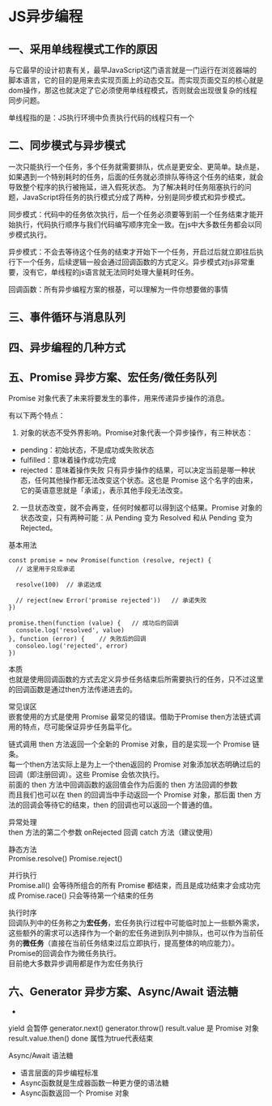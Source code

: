 # JS异步编程

## 一、采用单线程模式工作的原因
与它最早的设计初衷有关，最早JavaScript这门语言就是一门运行在浏览器端的脚本语言，它的目的是用来去实现页面上的动态交互。而实现页面交互的核心就是dom操作，那这也就决定了它必须使用单线程模式，否则就会出现很复杂的线程同步问题。

单线程指的是：JS执行环境中负责执行代码的线程只有一个


## 二、同步模式与异步模式
一次只能执行一个任务，多个任务就需要排队，优点是更安全、更简单。缺点是，如果遇到一个特别耗时的任务，后面的任务就必须排队等待这个任务的结束，就会导致整个程序的执行被拖延，进入假死状态。
为了解决耗时任务阻塞执行的问题，JavaScript将任务的执行模式分成了两种，分别是同步模式和异步模式。

同步模式：代码中的任务依次执行，后一个任务必须要等到前一个任务结束才能开始执行，代码执行顺序与我们代码编写顺序完全一致。在js中大多数任务都会以同步模式执行。

异步模式：不会去等待这个任务的结束才开始下一个任务，开启过后就立即往后执行下一个任务，后续逻辑一般会通过回调函数的方式定义。异步模式对js非常重要，没有它，单线程的js语言就无法同时处理大量耗时任务。

回调函数：所有异步编程方案的根基，可以理解为一件你想要做的事情


## 三、事件循环与消息队列


## 四、异步编程的几种方式


## 五、Promise 异步方案、宏任务/微任务队列
Promise 对象代表了未来将要发生的事件，用来传递异步操作的消息。

有以下两个特点：  
1. 对象的状态不受外界影响。Promise对象代表一个异步操作，有三种状态：  
* pending：初始状态，不是成功或失败状态
* fulfilled：意味着操作成功完成
* rejected：意味着操作失败
只有异步操作的结果，可以决定当前是哪一种状态，任何其他操作都无法改变这个状态。这也是 Promise 这个名字的由来，它的英语意思就是「承诺」，表示其他手段无法改变。

2. 一旦状态改变，就不会再变，任何时候都可以得到这个结果。Promise 对象的状态改变，只有两种可能：从 Pending 变为 Resolved 和从 Pending 变为 Rejected。

基本用法  
```
const promise = new Promise(function (resolve, reject) {
  // 这里用于兑现承诺

  resolve(100)  // 承诺达成

  // reject(new Error('promise rejected'))   // 承诺失败
})

promise.then(function (value) {   // 成功后的回调
  console.log('resolved', value)
}, function (error) {    // 失败后的回调
  consoleo.log('rejected', error)
})
```

本质  
也就是使用回调函数的方式去定义异步任务结束后所需要执行的任务，只不过这里的回调函数是通过then方法传递进去的。

常见误区  
嵌套使用的方式是使用 Promise 最常见的错误。借助于Promise then方法链式调用的特点，尽可能保证异步任务扁平化。

链式调用
then 方法返回一个全新的 Promise 对象，目的是实现一个 Promise 链条。  
每一个then方法实际上是为上一个then返回的 Promise 对象添加状态明确过后的回调（即注册回调）。这些 Promise 会依次执行。  
前面的 then 方法中回调函数的返回值会作为后面的 then 方法回调的参数  
而且我们也可以在 then 的回调当中手动返回一个 Promise 对象，那后面 then 方法的回调会等待它的结束，then 的回调也可以返回一个普通的值。

异常处理  
then 方法的第二个参数 onRejected 回调
catch 方法（建议使用）

静态方法  
Promise.resolve()
Promise.reject()

并行执行  
Promise.all() 会等待所组合的所有 Promise 都结束，而且是成功结束才会成功完成
Promise.race() 只会等待第一个结束的任务

执行时序  
回调队列中的任务称之为**宏任务**，宏任务执行过程中可能临时加上一些额外需求，这些额外的需求可以选择作为一个新的宏任务进到队列中排队，也可以作为当前任务的**微任务**（直接在当前任务结束过后立即执行，提高整体的响应能力）。Promise的回调会作为微任务执行。  
目前绝大多数异步调用都是作为宏任务执行


## 六、Generator 异步方案、Async/Await 语法糖
*
yield 会暂停
generator.next()
generator.throw()
result.value 是 Promise 对象
result.value.then()
done 属性为true代表结束


Async/Await 语法糖  
* 语言层面的异步编程标准  
* Async函数就是生成器函数一种更方便的语法糖  
* Async函数返回一个 Promise 对象
